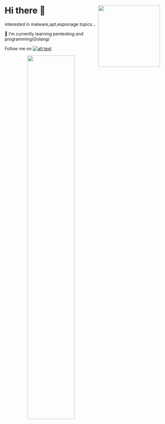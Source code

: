 # Hi there 👋 <img align='right' src="https://profile-counter.glitch.me/3rkut/count.svg" width="200">

interested in malware,apt,espionage topics... 

🌱 I’m currently learning pentesting and programming(Golang)

Follow me on [![alt text][1.2]][1]
<!-- Please don't remove this: Grab your social icons from https://github.com/carlsednaoui/gitsocial -->
<!-- display the social media buttons in your README -->

<!-- links to social media icons -->
<!-- no need to change these -->

<!-- icons with padding -->

[1.1]: http://i.imgur.com/tXSoThF.png (twitter icon with padding)
<!-- icons without padding -->

[1.2]: http://i.imgur.com/wWzX9uB.png (twitter icon without padding)



<!-- links to your social media accounts -->
<!-- update these accordingly -->

[1]: http://www.twitter.com/re4lHenri

<!-- Please don't remove this: Grab your social icons from https://github.com/carlsednaoui/gitsocial -->
<p align="center"><img width="55%" src="https://github-readme-stats.sabesansathananthan.vercel.app/api?username=3rkut&show_icons=true&hide_border=true&count_private=true&include_all_commits=true&card_width=200" /></p>
